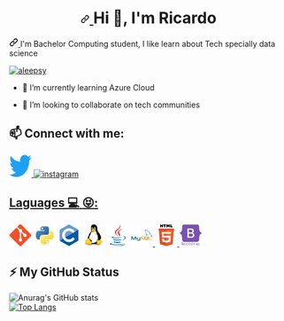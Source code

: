 <h1 align="center" dir="auto">
    <a id="user-content-hi--im-ricardo" class="anchor" aria-hidden="true" href="#hi--im-ricardo">
        <svg class="octicon octicon-link" viewBox="0 0 16 16" version="1.1" width="16" height="16" aria-hidden="true">
            <path fill-rule="evenodd" d="M7.775 3.275a.75.75 0 001.06 1.06l1.25-1.25a2 2 0 112.83 2.83l-2.5 2.5a2 2 0 01-2.83 0 .75.75 0 00-1.06 1.06 3.5 3.5 0 004.95 0l2.5-2.5a3.5 3.5 0 00-4.95-4.95l-1.25 1.25zm-4.69 9.64a2 2 0 010-2.83l2.5-2.5a2 2 0 012.83 0 .75.75 0 001.06-1.06 3.5 3.5 0 00-4.95 0l-2.5 2.5a3.5 3.5 0 004.95 4.95l1.25-1.25a.75.75 0 00-1.06-1.06l-1.25 1.25a2 2 0 01-2.83 0z">
            </path>
        </svg>
    </a>Hi <g-emoji class="g-emoji" alias="wave" fallback-src="https://github.githubassets.com/images/icons/emoji/unicode/1f44b.png">👋</g-emoji>, I'm Ricardo</h1>
<!--### Hi there 👋 I'm Ricardo Uribe-->
<a id="user-content-im-bachelor-computer-student-,-i-like-learn-about-tech-specially-data-science" class="anchor" aria-hidden="true" href="im-bachelor-computer-student-,-i-like-learn-about-tech-specially-data-science"><svg class="octicon octicon-link" viewBox="0 0 16 16" version="1.1" width="16" height="16" aria-hidden="true"><path fill-rule="evenodd" d="M7.775 3.275a.75.75 0 001.06 1.06l1.25-1.25a2 2 0 112.83 2.83l-2.5 2.5a2 2 0 01-2.83 0 .75.75 0 00-1.06 1.06 3.5 3.5 0 004.95 0l2.5-2.5a3.5 3.5 0 00-4.95-4.95l-1.25 1.25zm-4.69 9.64a2 2 0 010-2.83l2.5-2.5a2 2 0 012.83 0 .75.75 0 001.06-1.06 3.5 3.5 0 00-4.95 0l-2.5 2.5a3.5 3.5 0 004.95 4.95l1.25-1.25a.75.75 0 00-1.06-1.06l-1.25 1.25a2 2 0 01-2.83 0z">
    </path>
    </svg>
</a>
I'm Bachelor Computing student, I like learn about Tech specially data science
</h3>

<a target="_blank" rel="noopener noreferrer" href="https://camo.githubusercontent.com/183f4c68cddcd17c38ca121d4a5fe535abfe8453e7112a19bc98b10d55f4ae25/68747470733a2f2f6b6f6d617265762e636f6d2f67687076632f3f757365726e616d653d616c6565707379266c6162656c3d50726f66696c65253230766965777326636f6c6f723d306537356236267374796c653d666c6174"><img src="https://camo.githubusercontent.com/183f4c68cddcd17c38ca121d4a5fe535abfe8453e7112a19bc98b10d55f4ae25/68747470733a2f2f6b6f6d617265762e636f6d2f67687076632f3f757365726e616d653d616c6565707379266c6162656c3d50726f66696c65253230766965777326636f6c6f723d306537356236267374796c653d666c6174" alt="aleepsy" data-canonical-src="https://komarev.com/ghpvc/?username=aleepsy&amp;label=Profile%20views&amp;color=0e75b6&amp;style=flat" style="max-width: 100%;"></a>

- 🌱 I’m currently learning Azure Cloud

- 👯 I’m looking to collaborate on tech communities

    
## 📫 Connect with me:
   <a href=https://twitter.com/ru_viper>
     <img src="https://raw.githubusercontent.com/devicons/devicon/master/icons/twitter/twitter-original.svg" alt="twitter" width="40" height="40" style="max-width: 100%;">
   
   <a href=https://www.instagram.com/ruviper9/>
     <img src="https://raw.githubusercontent.com/rahuldkjain/github-profile-readme-generator/master/src/images/icons/Social/instagram.svg" alt="instagram" width="40" height="40" style="max-width: 100%;">

    
## Laguages :computer: :stuck_out_tongue_closed_eyes:: 

   <a href=https://git-scm.com/>
     <img src="https://raw.githubusercontent.com/devicons/devicon/master/icons/git/git-original.svg" alt="git" width="40" height="40" style="max-width: 100%;"></a>
   
   <a href=https://www.python.org/>
     <img src="https://raw.githubusercontent.com/devicons/devicon/master/icons/python/python-original.svg" alt="python" width="40" height="40" style="max-width: 100%;"></a>
    
   <a href=https://www.cprogramming.com/>
     <img src="https://raw.githubusercontent.com/devicons/devicon/master/icons/c/c-original.svg" alt="C" width="40" height="40" style="max-width: 100%;"></a>
   
   <a href=https://docs.microsoft.com/en-us/windows/wsl/>
     <img src="https://raw.githubusercontent.com/devicons/devicon/master/icons/linux/linux-original.svg" alt="linux" alt="python" width="40" height="40" style="max-width: 100%;"></a>
   
   <a href=https://www.java.com/es/>
     <img src="https://raw.githubusercontent.com/devicons/devicon/master/icons/java/java-original.svg" alt="java" width="40" height="40" style="max-width: 100%;"></a>
   
   <a href=https://www.mysql.com/>
     <img src="https://raw.githubusercontent.com/devicons/devicon/master/icons/mysql/mysql-original-wordmark.svg" alt="mysql" width="40" height="40" style="max-width: 100%;">      </a>
     
   <a href="https://www.w3.org/html/">
        <img src="https://raw.githubusercontent.com/devicons/devicon/master/icons/html5/html5-original-wordmark.svg" alt="html5" width="40" height="40" style="max-width: 100%;">       
    </a>
    
   <a href="https://getbootstrap.com">
        <img src="https://raw.githubusercontent.com/devicons/devicon/master/icons/bootstrap/bootstrap-plain-wordmark.svg" alt="bootstrap" width="40" height="40" style="max-width: 100%;"></a>
        
## ⚡ My GitHub Status
![Anurag's GitHub stats](https://github-readme-stats.vercel.app/api?username=RicardoUValencia&show_icons=true&theme=chartreuse-dark)
<br>
[![Top Langs](https://github-readme-stats.vercel.app/api/top-langs/?username=RicardoUValencia&layout=compact)](https://github.com/RicardoUValencia/github-readme-stats)
 
<!--
**RicardoUValencia/RicardoUValencia** is a ✨ _special_ ✨ repository because its `README.md` (this file) appears on your GitHub profile.

Here are some ideas to get you started:

- 🔭 I’m currently working on ...
- 🌱 I’m currently learning Azure Cloud
- 👯 I’m looking to collaborate on ...
- 🤔 I’m looking for help with ...
- 💬 Ask me about ...
- 📫 How to reach me: ...
- 😄 Pronouns: ...
- ⚡ Fun fact: ...
-->
